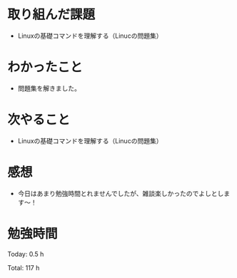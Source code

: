 # 取り組んだ課題
- Linuxの基礎コマンドを理解する（Linucの問題集）

# わかったこと
- 問題集を解きました。
  
# 次やること
- Linuxの基礎コマンドを理解する（Linucの問題集）

# 感想
- 今日はあまり勉強時間とれませんでしたが、雑談楽しかったのでよしとします～！

# 勉強時間
Today: 0.5 h

Total: 117 h
